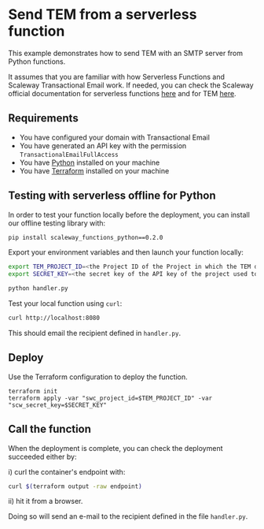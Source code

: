 # Send TEM from a serverless function

This example demonstrates how to send TEM with an SMTP server from Python functions.

It assumes that you are familiar with how Serverless Functions and Scaleway Transactional Email work. 
If needed, you can check the Scaleway official documentation for serverless functions [here](https://www.scaleway.com/en/docs/serverless/functions/quickstart/) 
and for TEM [here](https://www.scaleway.com/en/docs/managed-services/transactional-email/quickstart/).

## Requirements

* You have configured your domain with Transactional Email
* You have generated an API key with the permission `TransactionalEmailFullAccess`
* You have [Python](https://www.python.org/) installed on your machine
* You have [Terraform](https://registry.terraform.io/providers/scaleway/scaleway/latest/docs) installed on your machine

## Testing with serverless offline for Python

In order to test your function locally before the deployment, you can install our offline testing library with:

```bash
pip install scaleway_functions_python==0.2.0
```

Export your environment variables and then launch your function locally:
```bash
export TEM_PROJECT_ID=<the Project ID of the Project in which the TEM domain was created>
export SECRET_KEY=<the secret key of the API key of the project used to manage your TEM domain>

python handler.py
```

Test your local function using `curl`:

```bash
curl http://localhost:8080
```

This should email the recipient defined in `handler.py`.

## Deploy

Use the Terraform configuration to deploy the function.

```shell
terraform init
terraform apply -var "swc_project_id=$TEM_PROJECT_ID" -var "scw_secret_key=$SECRET_KEY"
```

## Call the function

When the deployment is complete, you can check the deployment succeeded either by:

i) curl the container's endpoint with:
```sh
curl $(terraform output -raw endpoint)
```
ii) hit it from a browser.

Doing so will send an e-mail to the recipient defined in the file `handler.py`.
